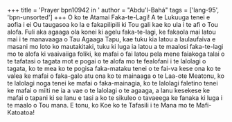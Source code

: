 +++
title = 'Prayer bpn10942 in '
author = "Abdu'l-Bahá"
tags = ['lang-95', 'bpn-unsorted']
+++
O ko te Atamai Faka-te-Lagi!  A te Lukuuga tenei e aofia i ei Ou taugasoa ko la e fakapilipili ki Tou gali kae ko ula i te afi o Tou alofa.  Fuli aka agaaga ola konei ki agelu faka-te-lagi, ke fakaola mai latou mai i te manavaaga o Tau Agaaga Tapu, kae tuku kia latou a laulaufaiva e masani mo loto ko mautakitaki, tuku ki luga ia latou a te maalosi faka-te-lagi mo te alofa ki vaaivaiiga foliki, ke mafai o fai latou pela mene faiakoga talai o te tafatasi o tagata mot e pogai o te alofa mo te fealofani i te lalolagi o tagata, ko te mea ko te pogisa faka-mataku tenei o te fai-va kese ona ko te valea ke mafai o faka-galo atu ona ko te mainaaga o te Laa-ote Meatonu, ko te lalolagi noga tenei ke mafai o faka-mainagia, ko te lalolagi faletino tenei ke mafai o miiti ne ia a vae o te lalolagi o te agaaga, a lanu kesekese ke mafai o tapani ki se lanu e tasi a ko te sikuleo o tavaeega ke fanaka ki luga i te maalo o Tou mana.
     E tonu, ko Koe ko te Tafasili i te Mana mo te Mafi-Katoatoa!
